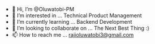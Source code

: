 - 👋 Hi, I’m @Oluwatobi-PM
- 👀 I’m interested in ... Technical Product Management
- 🌱 I’m currently learning ... Backend Development
- 💞️ I’m looking to collaborate on ... The Next Best Thing :)
- 📫 How to reach me ... rajioluwatobi3@gmail.com

<!---
Oluwatobi-PM/Oluwatobi-PM is a ✨ special ✨ repository because its `README.md` (this file) appears on your GitHub profile.
You can click the Preview link to take a look at your changes.
--->
